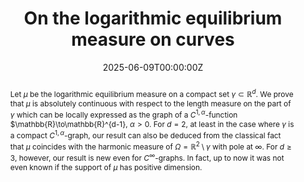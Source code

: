 ﻿---
title: "On the logarithmic equilibrium measure on curves"

# Authors
# If you created a profile for a user (e.g. the default `admin` user), write the username (folder name) here 
# and it will be replaced with their full name and linked to their profile.
authors:
- D. Dąbrowski
- T. Orponen

date: "2025-06-09T00:00:00Z"
doi: ""

# Schedule page publish date (NOT publication's date).
publishDate: "2017-01-01T00:00:00Z"

# Publication type.
# Legend: 0 = Uncategorized; 1 = Conference paper; 2 = Journal article;
# 3 = Preprint / Working Paper; 4 = Report; 5 = Book; 6 = Book section;
# 7 = Thesis; 8 = Patent
publication_types: ["3"]

# Publication name and optional abbreviated publication name.
publication: Preprint.
publication_short: Preprint

abstract: "Let $\\mu$ be the logarithmic equilibrium measure on a compact set $\\gamma\\subset\\mathbb{R}^d$. We prove that $\\mu$ is absolutely continuous with respect to the length measure on the part of $\\gamma$ which can be locally expressed as the graph of a $C^{1,\\alpha}$-function $\\mathbb{R}\\to\\mathbb{R}^{d-1}, $\\alpha>0$.
For $d=2$, at least in the case where $\\gamma$ is a compact $C^{1,\\alpha}$-graph, our result can also be deduced from the classical fact that $\\mu$ coincides with the harmonic measure of $\\Omega=\\mathbb{R}^2\\setminus\\gamma$ with pole at $\\infty$. For $d\\ge 3$, however, our result is new even for $C^{\\infty}$-graphs. In fact, up to now it was not even known if the support of $\\mu$ has positive dimension. "
# Summary. An optional shortened abstract.
# summary: Lorem ipsum dolor sit amet, consectetur adipiscing elit. Duis posuere tellus ac convallis placerat. Proin tincidunt magna sed ex sollicitudin condimentum.

tags: []

# Display this page in the Featured widget?
featured: false

# Custom links (uncomment lines below)
links:
- name: "arXiv"
  url: "https://arxiv.org/abs/2506.07752"

url_pdf: ''
url_code: ''
url_dataset: ''
url_poster: ''
url_project: ''
url_slides: ''
url_source: ''
url_video: ''
url_preprint: ''

# Featured image
# To use, add an image named `featured.jpg/png` to your page's folder. 
# image:
#  caption: 'Image credit: [**Unsplash**](https://unsplash.com/photos/pLCdAaMFLTE)'
#  focal_point: ""
#  preview_only: false

# Associated Projects (optional).
#   Associate this publication with one or more of your projects.
#   Simply enter your project's folder or file name without extension.
#   E.g. `internal-project` references `content/project/internal-project/index.md`.
#   Otherwise, set `projects: []`.
# projects:
# - example

# Slides (optional).
#   Associate this publication with Markdown slides.
#   Simply enter your slide deck's filename without extension.
#   E.g. `slides: "example"` references `content/slides/example/index.md`.
#   Otherwise, set `slides: ""`.
# slides: example
---
